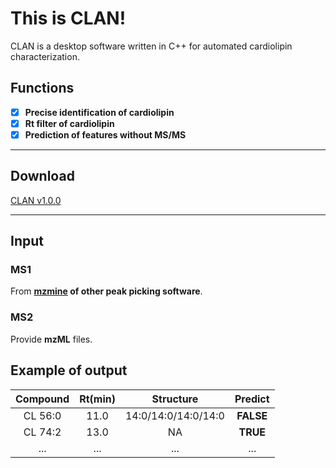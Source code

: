 # This is CLAN!
CLAN is a desktop software written in C++ for automated cardiolipin characterization.

## Functions
- [x] **Precise identification of cardiolipin**
- [x] **Rt filter of cardiolipin**
- [x] **Prediction of features without MS/MS**

---

## Download
[CLAN v1.0.0](https://github.com/LinShuhaiLAB/CLAN/releases/download/v1.0.0/)

---

## Input
### MS1
From **[mzmine](https://github.com/mzmine/mzmine3) of other peak picking software**.
### MS2
Provide **mzML** files.


## Example of output
| Compound | Rt(min) |      Structure      | Predict |
| :------: | :-----: | :-----------------: | :-----: |
| CL 56:0  |  11.0   | 14:0/14:0/14:0/14:0 |  **FALSE**  |
| CL 74:2  |  13.0   |         NA          |  **TRUE**   |
|   ...    |   ...   |         ...         |   ...   |

